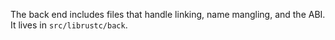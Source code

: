 The back end includes files that handle linking, name mangling, and the ABI. It lives in ```src/librustc/back```.